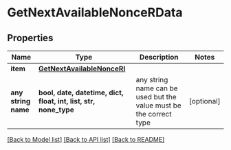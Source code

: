 # GetNextAvailableNonceRData


## Properties
Name | Type | Description | Notes
------------ | ------------- | ------------- | -------------
**item** | [**GetNextAvailableNonceRI**](GetNextAvailableNonceRI.md) |  | 
**any string name** | **bool, date, datetime, dict, float, int, list, str, none_type** | any string name can be used but the value must be the correct type | [optional]

[[Back to Model list]](../README.md#documentation-for-models) [[Back to API list]](../README.md#documentation-for-api-endpoints) [[Back to README]](../README.md)


